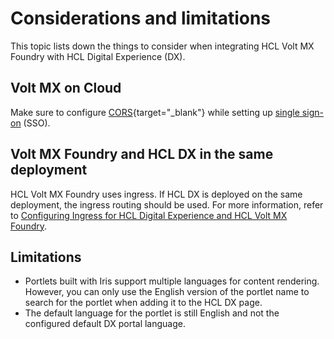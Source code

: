 # Considerations and limitations

This topic lists down the things to consider when integrating HCL Volt MX Foundry with HCL Digital Experience (DX).

## Volt MX on Cloud

Make sure to configure [CORS](https://opensource.hcltechsw.com/volt-mx-docs/docs/documentation/Foundry/vmf_integrationservice_admin_console_userguide/Content/Runtime_Configuration.html#cors-configuration){target="_blank"} while setting up [single sign-on](../configuration/index.md#enable-sso-for-dx-and-mx) (SSO).

## Volt MX Foundry and HCL DX in the same deployment

HCL Volt MX Foundry uses ingress. If HCL DX is deployed on the same deployment, the ingress routing should be used. For more information, refer to [Configuring Ingress for HCL Digital Experience and HCL Volt MX Foundry](../configuration/index.md#configuring-ingress-for-hcl-digital-experience-and-hcl-volt-mx-foundry).

## Limitations

- Portlets built with Iris support multiple languages for content rendering. However, you can only use the English version of the portlet name to search for the portlet when adding it to the HCL DX page.
- The default language for the portlet is still English and not the configured default DX portal language.

